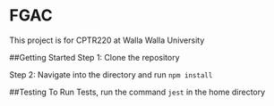 # FGAC

This project is for CPTR220 at Walla Walla University

##Getting Started
Step 1: Clone the repository

Step 2: Navigate into the directory and run `npm install`

##Testing
To Run Tests, run the command `jest` in the home directory



